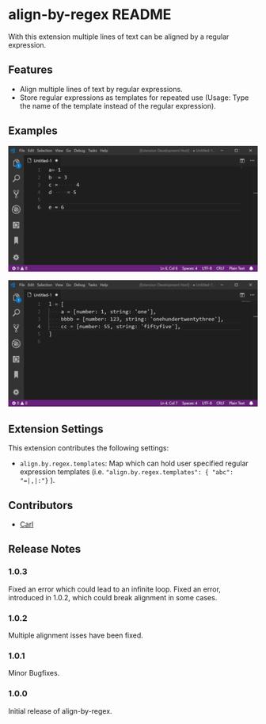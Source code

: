 # align-by-regex README

With this extension multiple lines of text can be aligned by a regular expression.

## Features

- Align multiple lines of text by regular expressions.
- Store regular expressions as templates for repeated use (Usage: Type the name of the template instead of the regular expression).

## Examples

![Example 1](images/example1.gif)

![Example 2](images/example2.gif)

## Extension Settings

This extension contributes the following settings:

* `align.by.regex.templates`: Map which can hold user specified regular expression templates (i.e. `"align.by.regex.templates": { "abc": "=|,|:"}` ).

## Contributors

* [Carl](https://github.com/softwareape)

## Release Notes

### 1.0.3

Fixed an error which could lead to an infinite loop.
Fixed an error, introduced in 1.0.2, which could break alignment in some cases.

### 1.0.2

Multiple alignment isses have been fixed.

### 1.0.1

Minor Bugfixes.

### 1.0.0

Initial release of align-by-regex.

